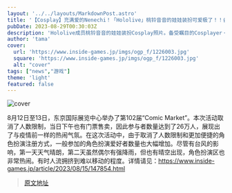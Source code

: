 ```yaml
---
layout: '../../layouts/MarkdownPost.astro'
title: '【Cosplay】充满爱的Nenechi！「Hololive」桃铃音音的娃娃装扮可爱极了！！备受瞩目的Cosplayer・Mirin【共8张照片】'
pubDate: 2023-08-29T00:30:03Z
description: 'Hololive成员桃铃音音的娃娃装扮Cosplay照片。备受瞩目的Cosplayer・Mirin的Cosplay作品。'
author: 'tama'
cover:
  url: 'https://www.inside-games.jp/imgs/ogp_f/1226003.jpg'
  square: 'https://www.inside-games.jp/imgs/ogp_f/1226003.jpg'
  alt: "cover"
tags: ["news","游戏"]
theme: 'light'
featured: false
---
```


![cover](https://www.inside-games.jp/imgs/ogp_f/1226003.jpg)

8月12日至13日，东京国际展览中心举办了第102届“Comic Market”。本次活动取消了人数限制，当日下午也有门票售卖，因此参与者数量达到了26万人，展现出了与疫情前一样的热闹气氛。在这次活动中，由于取消了人数限制和更加便捷的角色扮演注册方式，一般参加的角色扮演爱好者数量也大幅增加。尽管有台风的影响，第一天天气晴朗，第二天虽然偶尔有强降雨，但也有晴空出现，角色扮演区也非常热闹。有时人流拥挤到难以移动的程度。详情请见：<a href="https://www.inside-games.jp/article/2023/08/15/147854.html" target="_blank">https://www.inside-games.jp/article/2023/08/15/147854.html</a>

>[原文地址](https://www.inside-games.jp/article/2023/08/29/148143.html)  